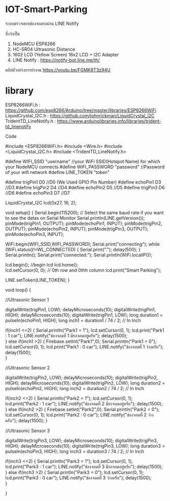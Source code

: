 # IOT-Smart-Parking
ระบบตรวจสอบช่องจอดรถผ่าน LINE Notify

สิ่งจำเป็น
1. NodeMCU ESP8266
2. HC-SR04 Ultrasonic Distance
3. 1602 LCD (Yellow Screen) 16x2 LCD + I2C Adapter
4. LINE Notify : https://notify-bot.line.me/th/

คลิปตัวอย่างการทำงาน
https://youtu.be/FGMK8T3z94U

# library
ESP8266WiFi.h : https://github.com/esp8266/Arduino/tree/master/libraries/ESP8266WiFi
LiquidCrystal_I2C.h : https://github.com/johnrickman/LiquidCrystal_I2C
TridentTD_LineNotify.h : https://www.arduinolibraries.info/libraries/trident-td_linenotify

Code

#include <ESP8266WiFi.h>
#include <Wire.h>
#include <LiquidCrystal_I2C.h>
#include <TridentTD_LineNotify.h>

#define WIFI_SSID "username"                  //your WiFi SSID(Hotspot Name) for which your NodeMCU connects 
#define WIFI_PASSWORD "password"           //Password of your wifi network 
#define LINE_TOKEN "token"

#define trigPin1 D0   //D0 (We Used GPIO Pin Number)
#define echoPin1 D3   //D3
#define trigPin2 D4    //D4
#define echoPin2 D5    //D5
#define trigPin3 D6    //D6
#define echoPin3 D7   //D7

LiquidCrystal_I2C lcd(0x27, 16, 2);

void setup() 
{
  Serial.begin(115200);            // Select the same baud rate if you want to see the datas on Serial Monitor
  Serial.println(LINE.getVersion());
  pinMode(trigPin1, OUTPUT);
  pinMode(echoPin1, INPUT);
  pinMode(trigPin2, OUTPUT);
  pinMode(echoPin2, INPUT);
  pinMode(trigPin3, OUTPUT);
  pinMode(echoPin3, INPUT);
  
  WiFi.begin(WIFI_SSID,WIFI_PASSWORD);
  Serial.print("connecting");
  while (WiFi.status()!=WL_CONNECTED)
  {
    Serial.print(".");
    delay(500);
  }
  Serial.println();
  Serial.print("connected:");
  Serial.println(WiFi.localIP());


  lcd.begin();                           //begin lcd
  lcd.home();                            
  lcd.setCursor(0, 0);                      // 0th row and 0thh column
  lcd.print("Smart Parking");    

  LINE.setToken(LINE_TOKEN);
}


void loop() 
{
  
  //Ultrasonic Sensor 1

  digitalWrite(trigPin1, LOW);
  delayMicroseconds(10);
  digitalWrite(trigPin1, HIGH);
  delayMicroseconds(10);
  digitalWrite(trigPin1, LOW);
  long duration1 = pulseIn(echoPin1, HIGH);
  long inch1 = duration1 / 74 / 2;         // In Inch
  
  if(inch1 <=2)
  {
    Serial.println("Park1 = 1");
    lcd.setCursor(0, 1);
    lcd.print("Park1 : 1 car");
    LINE.notify("ช่องจอดที่ 1 มีรถจอดอยู่ครับ");
    delay(1500);   
  }
  else if(inch1 >2)
  {
     Firebase.setInt("Park1",0);
     Serial.println("Park1 = 0");
     lcd.setCursor(0, 1);
     lcd.print("Park1 : 0 car");
     LINE.notify("ช่องจอดที่ 1 ว่างครับ");
     delay(1500);  
  }

  //Ultrasonic Sensor 2

  digitalWrite(trigPin2, LOW);
  delayMicroseconds(10);
  digitalWrite(trigPin2, HIGH);
  delayMicroseconds(10);
  digitalWrite(trigPin2, LOW);
  long duration2 = pulseIn(echoPin2, HIGH);
  long inch2 = duration2 / 74 / 2;         // In Inch

  if(inch2 <=2)
  {
    Serial.println("Park2 = 1");
    lcd.setCursor(0, 1);
    lcd.print("Park2 : 1 car");
    LINE.notify("ช่องจอดที่ 2 มีรถจอดอยู่ครับ");
    delay(1500);  
  }
  else if(inch2 >2)
  {
     Firebase.setInt("Park2",0);
     Serial.println("Park2 = 0");
     lcd.setCursor(0, 1);
     lcd.print("Park2 : 0 car");
     LINE.notify("ช่องจอดที่ 2 ว่างครับ");
     delay(1500);
  }
  
  //Ultrasonic Sensor 3

  digitalWrite(trigPin3, LOW);
  delayMicroseconds(10);
  digitalWrite(trigPin3, HIGH);
  delayMicroseconds(10);
  digitalWrite(trigPin3, LOW);
  long duration3 = pulseIn(echoPin3, HIGH);
  long inch3 = duration3 / 74 / 2;         // In Inch
 
  if(inch3 <=2)
  {
    Serial.println("Park3 = 1");
    lcd.setCursor(0, 1);
    lcd.print("Park3 : 1 car");
    LINE.notify("ช่องจอดที่ 3 มีรถจอดอยู่ครับ");
    delay(1500);  
  }
  else if(inch3 >2)
  {
     Serial.println("Park3 = 0");
     lcd.setCursor(0, 1);
     lcd.print("Park3 : 0 car");
     LINE.notify("ช่องจอดที่ 3 ว่างครับ");
     delay(1500);  
  }
  
}

